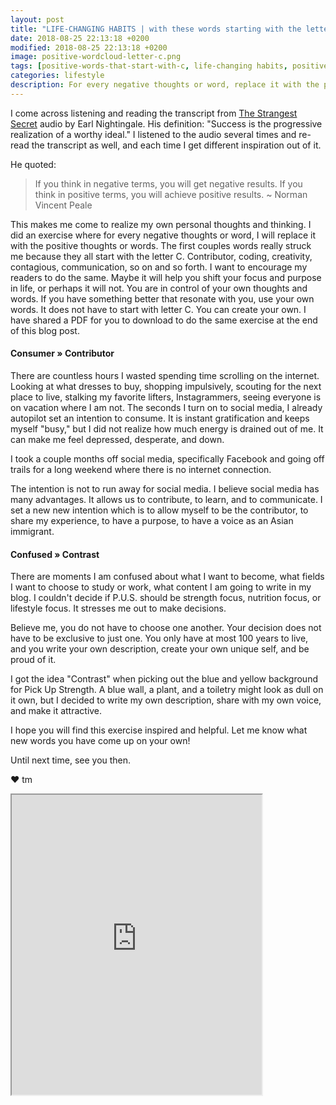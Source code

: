 ```yaml
---
layout: post
title: "LIFE-CHANGING HABITS | with these words starting with the letter C (+ printable PDF)."
date: 2018-08-25 22:13:18 +0200
modified: 2018-08-25 22:13:18 +0200
image: positive-wordcloud-letter-c.png
tags: [positive-words-that-start-with-c, life-changing habits, positive thoughts, creativity, courage, curiosity, Norman Vincent Peale, Nightingale, the strangest secret]
categories: lifestyle
description: For every negative thoughts or word, replace it with the positive thoughts or words. 
---
```

I come across listening and reading the transcript from [The Strangest Secret][earl] audio by Earl Nightingale. His definition: "Success is the progressive realization of a worthy ideal." I listened to the audio several times and re-read the transcript as well, and each time I get different inspiration out of it.

He quoted:

> If you think in negative terms, you will get negative results. If you think in positive terms, you will achieve positive results. ~  Norman Vincent Peale

This makes me come to realize my own personal thoughts and thinking. I did an exercise where for every negative thoughts or word, I will replace it with the positive thoughts or words. The first couples words really struck me because they all start with the letter C. Contributor, coding, creativity, contagious, communication, so on and so forth. I want to encourage my readers to do the same. Maybe it will help you shift your focus and purpose in life, or perhaps it will not. You are in control of your own thoughts and words. If you have something better that resonate with you, use your own words. It does not have to start with letter C. You can create your own. I have shared a PDF for you to download to do the same exercise at the end of this blog post.

#### Consumer » Contributor

There are countless hours I wasted spending time scrolling on the internet. Looking at what dresses to buy, shopping impulsively, scouting for the next place to live, stalking my favorite lifters, Instagrammers, seeing everyone is on vacation where I am not. The seconds I turn on to social media, I already autopilot set an intention to consume. It is instant gratification and keeps myself "busy," but I did not realize how much energy is drained out of me. It can make me feel depressed, desperate, and down.

I took a couple months off social media, specifically Facebook and going off trails for a long weekend where there is no internet connection. 

The intention is not to run away for social media. I believe social media has many advantages. It allows us to contribute, to learn, and to communicate. I set a new new intention which is to allow myself to be the contributor, to share my experience, to have a purpose, to have a voice as an Asian immigrant. 

#### Confused » Contrast 

There are moments I am confused about what I want to become, what fields I want to choose to study or work, what content I am going to write in my blog. I couldn't decide if P.U.S. should be strength focus, nutrition focus, or lifestyle focus. It stresses me out to make decisions. 

Believe me, you do not have to choose one another. Your decision does not have to be exclusive to just one. You only have at most 100 years to live, and you write your own description, create your own unique self, and be proud of it.  

I got the idea "Contrast" when picking out the blue and yellow background for Pick Up Strength. A blue wall, a plant, and a toiletry might look as dull on it own, but I decided to write my own description, share with my own voice, and make it attractive.

I hope you will find this exercise inspired and helpful. Let me know what new words you have come up on your own! 

Until next time, see you then.

❤ tm


<iframe src="https://drive.google.com/file/d/1SwWiFd6tCiaE78hMoOghfiLznRF1a8g3/preview" width="400" height="480"></iframe>



[earl]: http://www.nightingale.com/articles/the-strangest-secret/